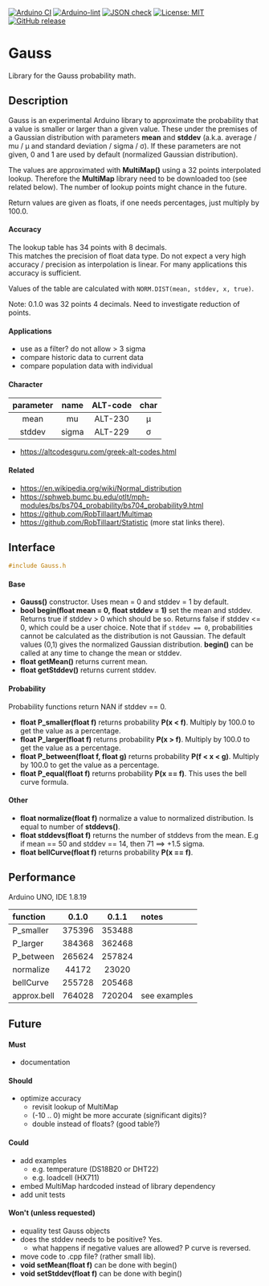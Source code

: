 
[![Arduino CI](https://github.com/RobTillaart/Gauss/workflows/Arduino%20CI/badge.svg)](https://github.com/marketplace/actions/arduino_ci)
[![Arduino-lint](https://github.com/RobTillaart/Gauss/actions/workflows/arduino-lint.yml/badge.svg)](https://github.com/RobTillaart/Gauss/actions/workflows/arduino-lint.yml)
[![JSON check](https://github.com/RobTillaart/Gauss/actions/workflows/jsoncheck.yml/badge.svg)](https://github.com/RobTillaart/Gauss/actions/workflows/jsoncheck.yml)
[![License: MIT](https://img.shields.io/badge/license-MIT-green.svg)](https://github.com/RobTillaart/Gauss/blob/master/LICENSE)
[![GitHub release](https://img.shields.io/github/release/RobTillaart/Gauss.svg?maxAge=3600)](https://github.com/RobTillaart/Gauss/releases)


# Gauss

Library for the Gauss probability math.


## Description

Gauss is an experimental Arduino library to approximate the probability that a value is 
smaller or larger than a given value.
These under the premises of a Gaussian distribution with parameters **mean** and **stddev** 
(a.k.a. average / mu / µ and standard deviation / sigma / σ).
If these parameters are not given, 0 and 1 are used by default (normalized Gaussian distribution).

The values are approximated with **MultiMap()** using a 32 points interpolated lookup.
Therefore the **MultiMap** library need to be downloaded too (see related below).
The number of lookup points might chance in the future.

Return values are given as floats, if one needs percentages, just multiply by 100.0.


#### Accuracy

The lookup table has 34 points with 8 decimals.  
This matches the precision of float data type.
Do not expect a very high accuracy / precision as interpolation is linear.
For many applications this accuracy is sufficient.

Values of the table are calculated with ```NORM.DIST(mean, stddev, x, true)```.

Note: 0.1.0 was 32 points 4 decimals. Need to investigate reduction of points.

#### Applications

- use as a filter? do not allow > 3 sigma
- compare historic data to current data
- compare population data with individual


#### Character

|  parameter  |  name  |  ALT-code  |  char |
|:-----------:|:------:|:----------:|:-----:|
|  mean       |  mu    |  ALT-230   |   µ   |
|  stddev     | sigma  |  ALT-229   |   σ   |

- https://altcodesguru.com/greek-alt-codes.html


#### Related

- https://en.wikipedia.org/wiki/Normal_distribution
- https://sphweb.bumc.bu.edu/otlt/mph-modules/bs/bs704_probability/bs704_probability9.html
- https://github.com/RobTillaart/Multimap
- https://github.com/RobTillaart/Statistic  (more stat links there).


## Interface

```cpp
#include Gauss.h
```


#### Base

- **Gauss()** constructor. Uses mean = 0 and stddev = 1 by default.
- **bool begin(float mean = 0, float stddev = 1)** set the mean and stddev.
Returns true if stddev > 0 which should be so.
Returns false if stddev <= 0, which could be a user choice.
Note that if ```stddev == 0```, probabilities cannot be calculated 
as the distribution is not Gaussian.
The default values (0,1) gives the normalized Gaussian distribution.
**begin()** can be called at any time to change the mean or stddev.
- **float getMean()** returns current mean.
- **float getStddev()** returns current stddev.


#### Probability

Probability functions return NAN if stddev == 0.

- **float P_smaller(float f)** returns probability **P(x < f)**.
Multiply by 100.0 to get the value as a percentage.
- **float P_larger(float f)** returns probability **P(x > f)**.
Multiply by 100.0 to get the value as a percentage.
- **float P_between(float f, float g)** returns probability **P(f < x < g)**.
Multiply by 100.0 to get the value as a percentage.
- **float P_equal(float f)** returns probability **P(x == f)**.
This uses the bell curve formula.


#### Other

- **float normalize(float f)** normalize a value to normalized distribution.
Is equal to number of **stddevs()**.
- **float stddevs(float f)** returns the number of stddevs from the mean.
E.g if mean == 50 and stddev == 14, then 71 ==> +1.5 sigma.
- **float bellCurve(float f)** returns probability **P(x == f)**.


## Performance

Arduino UNO, IDE 1.8.19

|   function    |  0.1.0   |  0.1.1   |  notes  |
|:--------------|:--------:|:--------:|:--------|
|  P_smaller    |  375396  |  353488  |
|  P_larger     |  384368  |  362468  |
|  P_between    |  265624  |  257824  |
|  normalize    |   44172  |   23020  |
|  bellCurve    |  255728  |  205468  |
|  approx.bell  |  764028  |  720204  |  see examples 


## Future

#### Must

- documentation


#### Should

- optimize accuracy
  - revisit lookup of MultiMap
  - (-10 .. 0) might be more accurate (significant digits)?
  - double instead of floats? (good table?)


#### Could

- add examples
  - e.g. temperature (DS18B20 or DHT22)
  - e.g. loadcell (HX711)
- embed MultiMap hardcoded instead of library dependency
- add unit tests


#### Won't (unless requested)

- equality test Gauss objects
- does the stddev needs to be positive? Yes.
  - what happens if negative values are allowed? P curve is reversed.
- move code to .cpp file? (rather small lib).
- **void setMean(float f)** can be done with begin()
- **void setStddev(float f)** can be done with begin()


